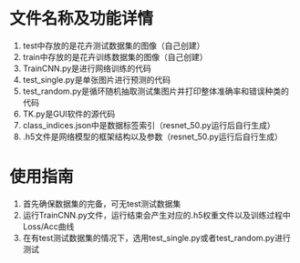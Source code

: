 # 文件名称及功能详情 
1. test中存放的是花卉测试数据集的图像（自己创建）
2. train中存放的是花卉训练数据集的图像（自己创建）
3. TrainCNN.py是进行网络训练的代码
4. test_single.py是单张图片进行预测的代码
5. test_random.py是循环随机抽取测试集图片并打印整体准确率和错误种类的代码
6. TK.py是GUI软件的源代码
7. class_indices.json中是数据标签索引（resnet_50.py运行后自行生成）
8. .h5文件是网络模型的框架结构以及参数（resnet_50.py运行后自行生成）

# 使用指南
1. 首先确保数据集的完备，可无test测试数据集
2. 运行TrainCNN.py文件，运行结束会产生对应的.h5权重文件以及训练过程中Loss/Acc曲线
3. 在有test测试数据集的情况下，选用test_single.py或者test_random.py进行测试
